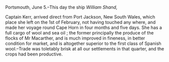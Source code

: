 Portsmouth, June 5.–This day the ship *William Shand,* Captain Kerr, arrived direct from Port Jackson, New South Wales, which
                    place she left on the 1st of February, not having touched any where, and
                    made her voyage round Cape Horn in four months and five days. She has a
                    full cargo of wool and sea oil ; the former principally the produce of the
                    flocks of Mr Macarther, and is much improved in fineness, in better
                    condition for market, and is altogether superior to the first
                    class of Spanish wool.–Trade was toletably brisk at all
                    our settlements in that quarter, and the crops had been productive.